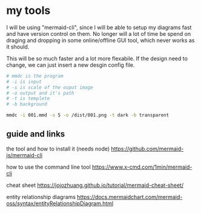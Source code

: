 # my tools

I will be using "mermaid-cli", since I will be able to setup my diagrams fast and have version control on them.
No longer will a lot of time be spend on draging and dropping in some online/offline GUI tool, which never works as it should.

This will be so much faster and a lot more flexabile.
If the design need to change, we can just insert a new desgin config file.

```bash
# mmdc is the program
# -i is input
# -s is scale of the ouput image
# -o output and it's path
# -t is templete
# -b background

mmdc -i 001.mmd -s 5 -o /dist/001.png -t dark -b transparent
```

## 

## guide and links

the tool and how to install it (needs node)
https://github.com/mermaid-js/mermaid-cli

how to use the command line tool
https://www.x-cmd.com/1min/mermaid-cli 

cheat sheet
https://jojozhuang.github.io/tutorial/mermaid-cheat-sheet/

entity relationship diagrams
https://docs.mermaidchart.com/mermaid-oss/syntax/entityRelationshipDiagram.html




